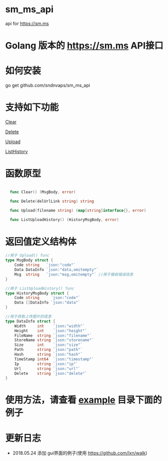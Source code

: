 # sm_ms_api
api for  https://sm.ms

# Golang 版本的 https://sm.ms API接口

# 如何安装 

   go get github.com/sndnvaps/sm_ms_api


# 支持如下功能

 [Clear](example/clear_exp.go)

 [Delete](example/delete_exp.go)

 [Upload](example/upload_exp.go)

 [ListHistory](example/ListUploadHistory_exp.go)


# 函数原型

```go

  func Clear() (MsgBody, error)

  func Delete(delUrlLink string) string

  func Upload(filename string) (map[string]interface{}, error)

  func ListUploadHistory() (HistoryMsgBody, error)

```

# 返回值定义结构体

```go
//用于 Upload() func
type MsgBody struct {
	Code string   `json:"code"`
	Data DataInfo `json:"data,omitempty"`
	Msg  string   `json:"msg,omitempty"` //用于接收错误信息
}

//用于 ListUploadHistory() func
type HistoryMsgBody struct {
	Code string     `json:"code"`
	Data []DataInfo `json:"data"`
}

//用于获取上传图片的信息
type DataInfo struct {
	Width     int    `json:"width"`
	Height    int    `json:"height"`
	FileName  string `json:"filename"`
	StoreName string `json:"storename"`
	Size      int    `json:"size"`
	Path      string `json:"path"`
	Hash      string `json:"hash"`
	TimeStamp int64  `json:"timestamp"`
	Ip        string `json:"ip"`
	Url       string `json:"url"`
	Delete    string `json:"delete"`
}
```

 
# 使用方法，请查看 [example](example) 目录下面的例子

# 更新日志
   - 2018.05.24 添加 gui界面的例子(使用 https://github.com/lxn/walk)
